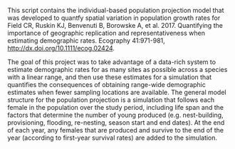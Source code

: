 This script contains the individual-based population projection model that was developed to quantfy spatial variation in population growth rates for Field CR, Ruskin KJ, Benvenuti B, Borowske A, et al. 2017. Quantifying the importance of geographic replication and representativeness when estimating demographic rates. Ecography 41:971-981, http://dx.doi.org/10.1111/ecog.02424.

The goal of this project was to take advantage of a data-rich system to estimate demographic rates for as many sites as possible across a species with a linear range, and then use these estimates for a simulation that quantifies the consequences of obtaining range-wide demographic estimates when fewer sampling locations are available. The general model structure for the population projection is a simulation that follows each female in the population over the study period, including life span and the factors that determine the number of young produced (e.g. nest-building, provisioning, flooding, re-nesting, season start and end dates). At the end of each year, any females that are produced and survive to the end of the year (according to first-year survival rates) are added to the simulation.   
